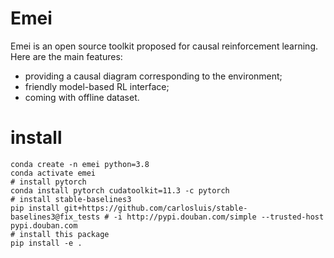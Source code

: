 # Emei

Emei is an open source toolkit proposed for causal reinforcement learning. Here are the main features:

- providing a causal diagram corresponding to the environment;
- friendly model-based RL interface;
- coming with offline dataset.

# install

```shell
conda create -n emei python=3.8
conda activate emei
# install pytorch
conda install pytorch cudatoolkit=11.3 -c pytorch
# install stable-baselines3
pip install git+https://github.com/carlosluis/stable-baselines3@fix_tests # -i http://pypi.douban.com/simple --trusted-host pypi.douban.com
# install this package
pip install -e .
```
